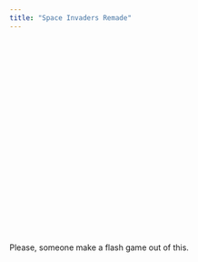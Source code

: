 ```yaml
---
title: "Space Invaders Remade"
---
```


<object width="425" height="344"><param name="movie" value="http://www.youtube.com/v/VczbbiRmDik&rel=0&color1=0xb1b1b1&color2=0xcfcfcf&feature=player_embedded&fs=1"></param><param name="allowFullScreen" value="true"></param><param name="allowScriptAccess" value="always"></param><embed src="http://www.youtube.com/v/VczbbiRmDik&rel=0&color1=0xb1b1b1&color2=0xcfcfcf&feature=player_embedded&fs=1" type="application/x-shockwave-flash" allowfullscreen="true" allowScriptAccess="always" width="425" height="344"></embed></object>

Please, someone make a flash game out of this.